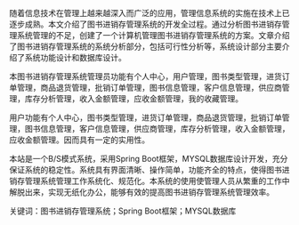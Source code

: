 随着信息技术在管理上越来越深入而广泛的应用，管理信息系统的实施在技术上已逐步成熟。本文介绍了图书进销存管理系统的开发全过程。通过分析图书进销存管理系统管理的不足，创建了一个计算机管理图书进销存管理系统的方案。文章介绍了图书进销存管理系统的系统分析部分，包括可行性分析等，系统设计部分主要介绍了系统功能设计和数据库设计。

本图书进销存管理系统管理员功能有个人中心，用户管理，图书类型管理，进货订单管理，商品退货管理，批销订单管理，图书信息管理，客户信息管理，供应商管理，库存分析管理，收入金额管理，应收金额管理，我的收藏管理。

用户功能有个人中心，图书类型管理，进货订单管理，商品退货管理，批销订单管理，图书信息管理，客户信息管理，供应商管理，库存分析管理，收入金额管理，应收金额管理。因而具有一定的实用性。

本站是一个B/S模式系统，采用Spring Boot框架，MYSQL数据库设计开发，充分保证系统的稳定性。系统具有界面清晰、操作简单，功能齐全的特点，使得图书进销存管理系统管理工作系统化、规范化。本系统的使用使管理人员从繁重的工作中解脱出来，实现无纸化办公，能够有效的提高图书进销存管理系统管理效率。

关键词：图书进销存管理系统；Spring Boot框架；MYSQL数据库

